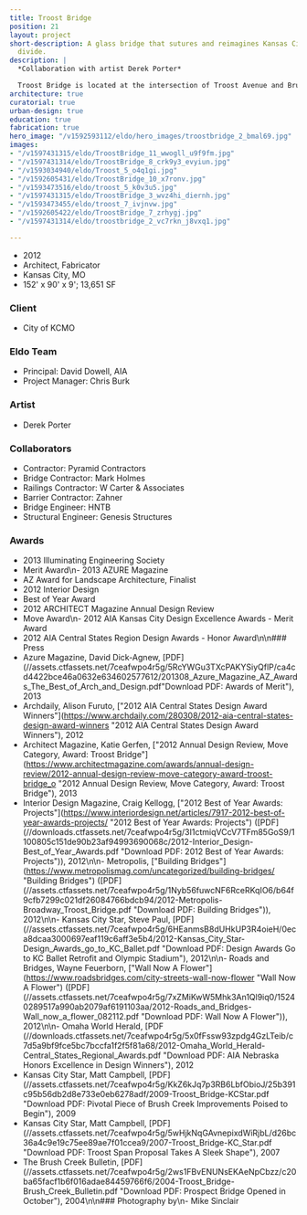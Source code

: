 ```yaml
---
title: Troost Bridge
position: 21
layout: project
short-description: A glass bridge that sutures and reimagines Kansas City’s racial
  divide.
description: |
  *Collaboration with artist Derek Porter*

  Troost Bridge is located at the intersection of Troost Avenue and Brush Creek along the historic, and persisting, segregation line of Kansas City. Troost Avenue has seen both devastating poverty and incredible wealth, once rivaling downtown as the primary hub for commerce. As a result of its actionable disrepair, a new bridge was planned in conjunction with the Brush Creek Flood Control and Beautification Project. Both elegant and utilitarian, this project aimed to reanimate some of Troost Avenue’s former glory while embracing its specific and diverse cultures. Ten-feet-tall glass panels line the span of the bridge acting as an invisible guardrail. LED lighting concealed in a concrete barrier between pedestrians and vehicles illuminates the panels at night. The barrier also holds a series of stainless steel panels that fold and billow, activating artificial and natural light.
architecture: true
curatorial: true
urban-design: true
education: true
fabrication: true
hero_image: "/v1592593112/eldo/hero_images/troostbridge_2_bmal69.jpg"
images:
- "/v1597431315/eldo/TroostBridge_11_wwogll_u9f9fm.jpg"
- "/v1597431314/eldo/TroostBridge_8_crk9y3_evyiun.jpg"
- "/v1593034940/eldo/Troost_5_o4q1gi.jpg"
- "/v1592605431/eldo/TroostBridge_10_x7ronv.jpg"
- "/v1593473516/eldo/troost_5_k0v3u5.jpg"
- "/v1597431315/eldo/TroostBridge_3_wvz4hi_diernh.jpg"
- "/v1593473455/eldo/troost_7_ivjnvw.jpg"
- "/v1592605422/eldo/TroostBridge_7_zrhygj.jpg"
- "/v1597431314/eldo/troostbridge_2_vc7rkn_j8vxq1.jpg"

---
```

- 2012
- Architect, Fabricator
- Kansas City, MO
- 152' x 90' x 9'; 13,651 SF 
        
### Client
- City of KCMO

### Eldo Team
- Principal: David Dowell, AIA
- Project Manager: Chris Burk

### Artist
- Derek Porter

### Collaborators
- Contractor: Pyramid Contractors
- Bridge Contractor: Mark Holmes
- Railings Contractor: W Carter & Associates
- Barrier Contractor: Zahner
- Bridge Engineer: HNTB
- Structural Engineer: Genesis Structures

### Awards
- 2013 Illuminating Engineering Society 
- Merit Award\n- 2013 AZURE Magazine 
- AZ Award for Landscape Architecture, Finalist
- 2012 Interior Design 
- Best of Year Award
- 2012 ARCHITECT Magazine Annual Design Review
- Move Award\n- 2012 AIA Kansas City Design Excellence Awards - Merit Award
- 2012 AIA Central States Region Design Awards - Honor Award\n\n### Press
- Azure Magazine, David Dick-Agnew, [PDF](//assets.ctfassets.net/7ceafwpo4r5g/5RcYWGu3TXcPAKYSiyQflP/ca4cd4422bce46a0632e634602577612/201308_Azure_Magazine_AZ_Awards_The_Best_of_Arch_and_Design.pdf\"Download PDF: Awards of Merit\"), 2013
- Archdaily, Alison Furuto, [\"2012 AIA Central States Design Award Winners\"](https://www.archdaily.com/280308/2012-aia-central-states-design-award-winners \"2012 AIA Central States Design Award Winners\"), 2012
- Architect Magazine, Katie Gerfen, [\"2012 Annual Design Review, Move Category, Award: Troost Bridge\"](https://www.architectmagazine.com/awards/annual-design-review/2012-annual-design-review-move-category-award-troost-bridge_o
        \"2012 Annual Design Review, Move Category, Award: Troost Bridge\"), 2013
- Interior Design Magazine, Craig Kellogg, [\"2012 Best of Year Awards: Projects\"](https://www.interiordesign.net/articles/7917-2012-best-of-year-awards-projects/
        \"2012 Best of Year Awards: Projects\") ([PDF](//downloads.ctfassets.net/7ceafwpo4r5g/3I1ctmiqVCcV7TFm85GoS9/1100805c151de90b23af94993690068c/2012-Interior_Design-Best_of_Year_Awards.pdf
        \"Download PDF: 2012 Best of Year Awards: Projects\")), 2012\n\n- Metropolis,
        [\"Building Bridges\"](https://www.metropolismag.com/uncategorized/building-bridges/
        \"Building Bridges\") ([PDF](//assets.ctfassets.net/7ceafwpo4r5g/1Nyb56fuwcNF6RceRKqIO6/b64f9cfb7299c021df26084766bdcb94/2012-Metropolis-Broadway_Troost_Bridge.pdf
        \"Download PDF: Building Bridges\")), 2012\n\n- Kansas City Star, Steve Paul,
        [PDF](//assets.ctfassets.net/7ceafwpo4r5g/6HEanmsB8dUHkUP3R4oieH/0eca8dcaa3000697eaf119c6aff3e5b4/2012-Kansas_City_Star-Design_Awards_go_to_KC_Ballet.pdf
        \"Download PDF: Design Awards Go to KC Ballet Retrofit and Olympic Stadium\"),
        2012\n\n- Roads and Bridges, Wayne Feuerborn, [\"Wall Now A Flower\"](https://www.roadsbridges.com/city-streets-wall-now-flower
        \"Wall Now A Flower\") ([PDF](//assets.ctfassets.net/7ceafwpo4r5g/7xZMiKwW5Mhk3An1Ql9iq0/15240289517a990ab2079af6191103aa/2012-Roads_and_Bridges-Wall_now_a_flower_082112.pdf
        \"Download PDF: Wall Now A Flower\")), 2012\n\n- Omaha World Herald, [PDF (//downloads.ctfassets.net/7ceafwpo4r5g/5x0fFssw93zpdg4GzLTeib/c7d5a9bf9fce5bc7bccfa1f2f5f81a68/2012-Omaha_World_Herald-Central_States_Regional_Awards.pdf \"Download PDF: AIA Nebraska Honors Excellence in Design Winners\"), 2012
- Kansas City Star, Matt Campbell, [PDF](//assets.ctfassets.net/7ceafwpo4r5g/KkZ6kJq7p3RB6LbfObioJ/25b391c95b56db2d8e733e0eb6278adf/2009-Troost_Bridge-KCStar.pdf \"Download PDF: Pivotal Piece of Brush Creek Improvements Poised to Begin\"), 2009
- Kansas City Star, Matt Campbell, [PDF](//assets.ctfassets.net/7ceafwpo4r5g/5wHjkNqGAvnepixdWiRjbL/d26bc36a4c9e19c75ee89ae7f01ccea9/2007-Troost_Bridge-KC_Star.pdf \"Download PDF: Troost Span Proposal Takes A Sleek Shape\"), 2007
- The Brush Creek Bulletin, [PDF](//assets.ctfassets.net/7ceafwpo4r5g/2ws1FBvENUNsEKAeNpCbzz/c20ba65facf1b6f016adae84459766f6/2004-Troost_Bridge-Brush_Creek_Bulletin.pdf
        \"Download PDF: Prospect Bridge Opened in October\"), 2004\n\n### Photography
        by\n- Mike Sinclair